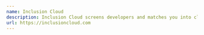 ```yaml
---
name: Inclusion Cloud
description: Inclusion Cloud screens developers and matches you into client projects, if accepted, they offer remote positions, training and more benefits.
url: https://inclusioncloud.com
---
```

